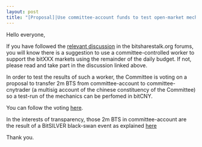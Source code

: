 ```yaml
---
layout: post
title: "[Proposal]|Use committee-account funds to test open-market mechanics"
---
```


Hello everyone,

If you have followed the [relevant discussion](https://bitsharestalk.org/index.php?topic=26107.0) in the bitsharestalk.org forums, you will know there is a suggestion to use a committee-controlled worker to support the bitXXX markets using the remainder of the daily budget. If not, please read and take part in the discussion linked above.

In order to test the results of such a worker, the Committee is voting on a proposal to transfer 2m BTS from committee-account to committee-cnytrader (a multisig account of the chinese constituency of the Committee) so a test-run of the mechanics can be perfomed in bitCNY.

You can follow the voting [here](https://cryptofresh.com/p/1.10.8836).

In the interests of transparency, those 2m BTS in committee-account are the result of a BitSILVER black-swan event as explained [here](https://bitsharestalk.org/index.php?topic=26072.msg316910#msg316910)

Thank you.